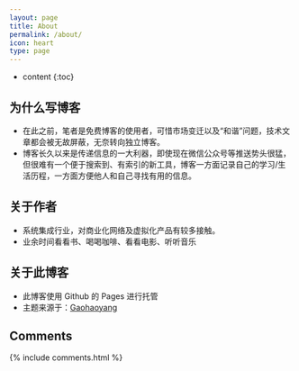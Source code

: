 ```yaml
---
layout: page
title: About
permalink: /about/
icon: heart
type: page
---
```


* content
{:toc}

## 为什么写博客
* 在此之前，笔者是免费博客的使用者，可惜市场变迁以及“和谐”问题，技术文章都会被无故屏蔽，无奈转向独立博客。
* 博客长久以来是传递信息的一大利器，即使现在微信公众号等推送势头很猛，但很难有一个便于搜索到、有索引的新工具，博客一方面记录自己的学习/生活历程，一方面方便他人和自己寻找有用的信息。

## 关于作者
* 系统集成行业，对商业化网络及虚拟化产品有较多接触。
* 业余时间看看书、喝喝咖啡、看看电影、听听音乐

## 关于此博客
* 此博客使用 Github 的 Pages 进行托管
* 主题来源于：[Gaohaoyang](https://github.com/Gaohaoyang)



## Comments

{% include comments.html %}
